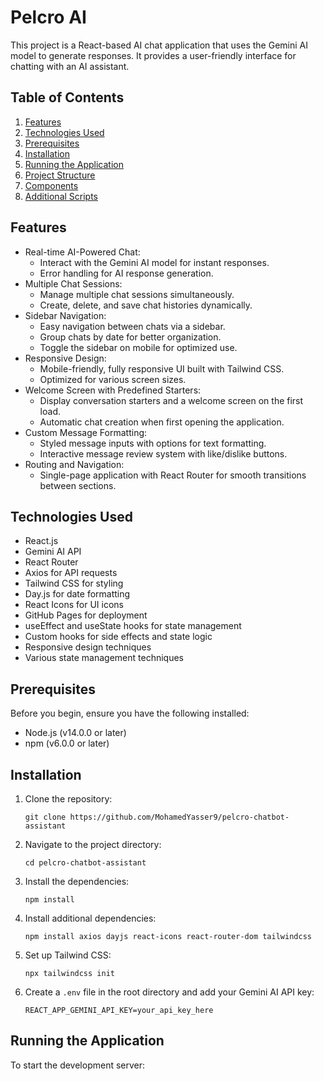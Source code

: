 # Pelcro AI 

This project is a React-based AI chat application that uses the Gemini AI model to generate responses. It provides a user-friendly interface for chatting with an AI assistant.

## Table of Contents

1. [Features](#features)
2. [Technologies Used](#technologies-used)
3. [Prerequisites](#prerequisites)
4. [Installation](#installation)
5. [Running the Application](#running-the-application)
6. [Project Structure](#project-structure)
7. [Components](#components)
8. [Additional Scripts](#additional-scripts)

## Features

- Real-time AI-Powered Chat:
  - Interact with the Gemini AI model for instant responses.
  - Error handling for AI response generation.
- Multiple Chat Sessions:
  - Manage multiple chat sessions simultaneously.
  - Create, delete, and save chat histories dynamically.
- Sidebar Navigation:
  - Easy navigation between chats via a sidebar.
  - Group chats by date for better organization.
  - Toggle the sidebar on mobile for optimized use.
- Responsive Design:
  - Mobile-friendly, fully responsive UI built with Tailwind CSS.
  - Optimized for various screen sizes.
- Welcome Screen with Predefined Starters:
  - Display conversation starters and a welcome screen on the first load.
  - Automatic chat creation when first opening the application.
- Custom Message Formatting:
  - Styled message inputs with options for text formatting.
  - Interactive message review system with like/dislike buttons.
- Routing and Navigation:
  - Single-page application with React Router for smooth transitions between sections.

## Technologies Used

- React.js
- Gemini AI API
- React Router
- Axios for API requests
- Tailwind CSS for styling
- Day.js for date formatting
- React Icons for UI icons
- GitHub Pages for deployment
- useEffect and useState hooks for state management
- Custom hooks for side effects and state logic
- Responsive design techniques
- Various state management techniques

## Prerequisites

Before you begin, ensure you have the following installed:
- Node.js (v14.0.0 or later)
- npm (v6.0.0 or later)

## Installation

1. Clone the repository:
   ```
   git clone https://github.com/MohamedYasser9/pelcro-chatbot-assistant
   ```

2. Navigate to the project directory:
   ```
   cd pelcro-chatbot-assistant
   ```

3. Install the dependencies:
   ```
   npm install
   ```

4. Install additional dependencies:
   ```
   npm install axios dayjs react-icons react-router-dom tailwindcss
   ```

5. Set up Tailwind CSS:
   ```
   npx tailwindcss init
   ```

6. Create a `.env` file in the root directory and add your Gemini AI API key:
   ```
   REACT_APP_GEMINI_API_KEY=your_api_key_here
   ```

## Running the Application

To start the development server:
